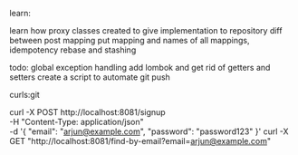 learn:

learn how proxy classes created to give implementation to repository
diff between post mapping put mapping and names of all mappings, idempotency
rebase and stashing

todo:
global exception handling
add lombok and get rid of getters and setters
create a script to automate git push

curls:git 

curl -X POST http://localhost:8081/signup \
     -H "Content-Type: application/json" \
     -d '{
           "email": "arjun@example.com",
           "password": "password123"
         }'
curl -X GET "http://localhost:8081/find-by-email?email=arjun@example.com"
